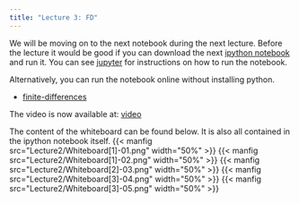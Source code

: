 ```yaml
---
title: "Lecture 3: FD"
---
```


We will be moving on to the next notebook during the next lecture. Before the lecture it would be good if you can download the next [ipython notebook](https://nbviewer.jupyter.org/urls/teaching.wence.uk/comp4187/code/finite-difference-II.ipynb) and run it. You can see [jupyter](https://teaching.wence.uk/comp4187/setup/jupyter/) for instructions on how to run the notebook.

Alternatively, you can run the notebook online without installing python.
- [finite-differences](https://mybinder.org/v2/gh/wenceorg/comp4187/6cf8af2ec5f16979b62f42ae9f0cbe32206cf03f?filepath=code%2Ffinite-difference-II.ipynb)

The video is now available at: [video](https://durham.cloud.panopto.eu/Panopto/Pages/Viewer.aspx?id=d8ad2281-d7c5-4686-823c-ac5b00b9250c)

The content of the whiteboard can be found below. It is also all contained in the ipython notebook itself.
{{< manfig src="Lecture2/Whiteboard[1]-01.png" width="50%" >}}
{{< manfig src="Lecture2/Whiteboard[1]-02.png" width="50%" >}}
{{< manfig src="Lecture2/Whiteboard[2]-03.png" width="50%" >}}
{{< manfig src="Lecture2/Whiteboard[3]-04.png" width="50%" >}}
{{< manfig src="Lecture2/Whiteboard[3]-05.png" width="50%" >}}

